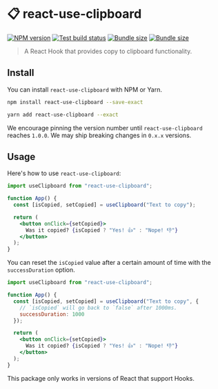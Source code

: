 # 📋 react-use-clipboard

[![NPM version](https://badgen.net/npm/v/react-use-clipboard)](https://www.npmjs.com/package/react-use-clipboard) [![Test build status](https://github.com/danoc/react-use-clipboard/workflows/Test/badge.svg)](https://github.com/danoc/react-use-clipboard/actions?query=workflow%3ATest) [![Bundle size](https://badgen.net/bundlephobia/min/react-use-clipboard?label=size)](https://bundlephobia.com/result?p=react-use-clipboard) [![Bundle size](https://badgen.net/bundlephobia/minzip/react-use-clipboard?label=gzip%20size)](https://bundlephobia.com/result?p=react-use-clipboard)

> A React Hook that provides copy to clipboard functionality.

## Install

You can install `react-use-clipboard` with NPM or Yarn.

```bash
npm install react-use-clipboard --save-exact
```

```bash
yarn add react-use-clipboard --exact
```

We encourage pinning the version number until `react-use-clipboard` reaches `1.0.0`. We may ship breaking changes in `0.x.x` versions.

## Usage

Here's how to use `react-use-clipboard`:

```jsx
import useClipboard from "react-use-clipboard";

function App() {
  const [isCopied, setCopied] = useClipboard("Text to copy");

  return (
    <button onClick={setCopied}>
      Was it copied? {isCopied ? "Yes! 👍" : "Nope! 👎"}
    </button>
  );
}
```

You can reset the `isCopied` value after a certain amount of time with the `successDuration` option.

```jsx
import useClipboard from "react-use-clipboard";

function App() {
  const [isCopied, setCopied] = useClipboard("Text to copy", {
    // `isCopied` will go back to `false` after 1000ms.
    successDuration: 1000
  });

  return (
    <button onClick={setCopied}>
      Was it copied? {isCopied ? "Yes! 👍" : "Nope! 👎"}
    </button>
  );
}
```

This package only works in versions of React that support Hooks.
